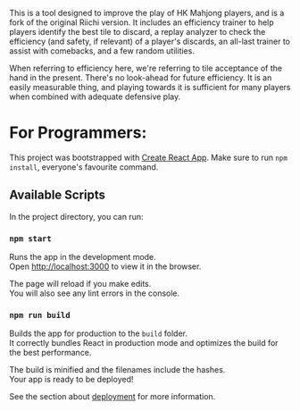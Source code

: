 
This is a tool designed to improve the play of HK Mahjong players, and is a fork of the original Riichi version. It includes an efficiency trainer to help players identify the best tile to discard, a replay analyzer to check the efficiency (and safety, if relevant) of a player's discards, an all-last trainer to assist with comebacks, and a few random utilities.

When referring to efficiency here, we're referring to tile acceptance of the hand in the present. There's no look-ahead for future efficiency. It is an easily measurable thing, and playing towards it is sufficient for many players when combined with adequate defensive play.

# For Programmers:
This project was bootstrapped with [Create React App](https://github.com/facebook/create-react-app). Make sure to run `npm install`, everyone's favourite command.

## Available Scripts

In the project directory, you can run:

### `npm start`

Runs the app in the development mode.<br>
Open [http://localhost:3000](http://localhost:3000) to view it in the browser.

The page will reload if you make edits.<br>
You will also see any lint errors in the console.

### `npm run build`

Builds the app for production to the `build` folder.<br>
It correctly bundles React in production mode and optimizes the build for the best performance.

The build is minified and the filenames include the hashes.<br>
Your app is ready to be deployed!

See the section about [deployment](https://facebook.github.io/create-react-app/docs/deployment) for more information.
